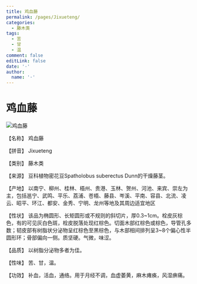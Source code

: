 ```yaml
---
title: 鸡血藤
permalink: /pages/Jixueteng/
categories: 
  - 藤木类
tags: 
  - 苦
  - 甘
  - 温
comment: false
editLink: false
date: '·'
author: 
  name: '·'
---
```

# 鸡血藤

![鸡血藤](https://sys01.lib.hkbu.edu.hk/cmed/mmid/images/B00015.jpg)

<!-- more -->
【名称】	鸡血藤	

【拼音】	Jixueteng

【类别】	藤木类

【来源】	豆科植物密花豆Spatholobus suberectus Dunn的干燥藤茎。

【产地】	以南宁、柳州、桂林、梧州、贵港、玉林、贺州、河池、来宾、崇左为主，包括邕宁、武鸣、平乐、荔浦、苍梧、藤县、岑溪、平南、容县、北流、凌云、昭平、环江、都安、金秀、宁明、龙州等地及其周边适宜地区

【性状】	该品为椭圆形、长矩圆形或不规则的斜切片，厚0.3~1cm。栓皮灰棕色，有的可见灰白色斑，栓皮脱落处现红棕色。切面木部红棕色或棕色，导管孔多数；韧皮部有树脂状分泌物呈红棕色至黑棕色，与木部相间排列呈3~8个偏心性半圆形环；骨部偏向一侧。质坚硬。气微，味涩。

【品质】	以树脂分泌物多者为佳。

【性味】	苦、甘，温。

【功效】	补血，活血，通络。用于月经不调，血虚萎黄，麻木瘫痪，风湿痹痛。